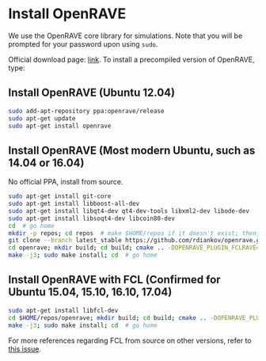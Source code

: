 # Install OpenRAVE

We use the OpenRAVE core library for simulations. Note that you will be prompted for your password upon using `sudo`.

Official download page: [link](http://openrave.org/). To install a precompiled version of OpenRAVE, type:

## Install OpenRAVE (Ubuntu 12.04)

```bash
sudo add-apt-repository ppa:openrave/release
sudo apt-get update
sudo apt-get install openrave
```

## Install OpenRAVE (Most modern Ubuntu, such as 14.04 or 16.04)

No official PPA, install from source.

```bash
sudo apt-get install git-core
sudo apt-get install libboost-all-dev
sudo apt-get install libqt4-dev qt4-dev-tools libxml2-dev libode-dev
sudo apt-get install libsoqt4-dev libcoin80-dev
cd  # go home
mkdir -p repos; cd repos  # make $HOME/repos if it doesn't exist; then, enter it
git clone --branch latest_stable https://github.com/rdiankov/openrave.git
cd openrave; mkdir build; cd build; cmake .. -DOPENRAVE_PLUGIN_FCLRAVE=OFF  # Use -DOPT_VIDEORECORDING=OFF if there are AV errors
make -j3; sudo make install; cd  # go home
```

## Install OpenRAVE with FCL (Confirmed for Ubuntu 15.04, 15.10, 16.10, 17.04)

```bash
sudo apt-get install libfcl-dev
cd $HOME/repos/openrave; mkdir build; cd build; cmake .. -DOPENRAVE_PLUGIN_FCLRAVE=ON
make -j3; sudo make install; cd  # go home
```
For more references regarding FCL from source on other versions, refer to [this issue](https://github.com/roboticslab-uc3m/installation-guides/issues/3).
